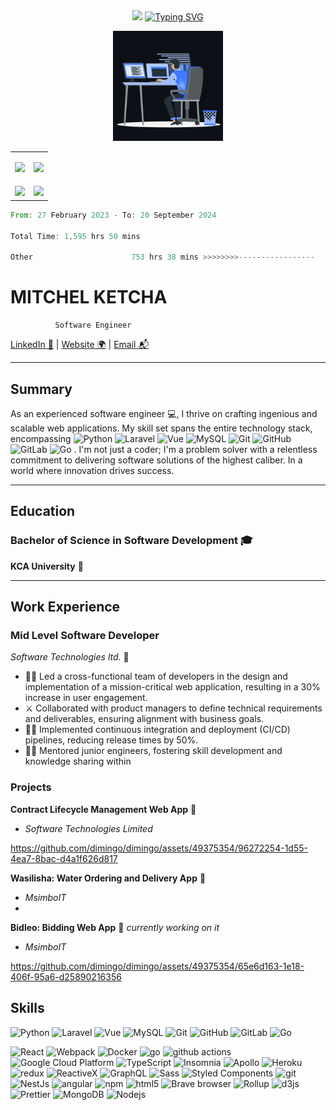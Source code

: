 <div align="center">
  <img src="https://emojis.slackmojis.com/emojis/images/1531849430/4246/blob-sunglasses.gif?1531849430" width="50" class="mt-6"/> 
  <a href="https://git.io/typing-svg"><img src="https://readme-typing-svg.demolab.com?font=Fira+Code&pause=1000&color=29F73F&width=435&lines=%23+Exploring+the+realms+of+code;+one+commit+at+a+time;%22Welcome+to+my+coding+journey%22" alt="Typing SVG" /></a>
</div>


<p align="center"><img src="https://github.com/dimingo/dimingo/blob/main/animation.gif" width="35%"></p>

<table>
  <tr>
    <td>
 <img class="img" src="https://github-readme-stats.vercel.app/api?username=dimingo&show_icons=true&theme=transparent" />
    </td>
    <td>
      <p align="center" ><img class="img" src="https://github-readme-stats.vercel.app/api/top-langs/?username=dimingo&theme=transparent&layout=compact" /> </p>
    </td>
  </tr>
  <tr>
    <td>
       <img class="img" src="https://leetcard.jacoblin.cool/dimingo?font=Dancing_Script" />
    </td>
    <td>
       <img class="img" src="https://streak-stats.demolab.com?user=dimingo&theme=dark" />
    </td>
  </tr>
</table>

<!--START_SECTION:waka-->

```rust
From: 27 February 2023 - To: 20 September 2024

Total Time: 1,595 hrs 50 mins

Other                      753 hrs 38 mins >>>>>>>>-----------------   32.08 %
```

<!--END_SECTION:waka-->

# MITCHEL KETCHA
              Software Engineer


[LinkedIn 💼](https://www.linkedin.com/in/mitchel-ketcha) | [Website 🌍](https://portfolio-ketcha-zi8x.vercel.app/) | [Email 📬](mailto:mitchelketcha@gmail.com)

---

## Summary
As an experienced software engineer 💻, I thrive on crafting ingenious and scalable web applications. My skill set spans the entire technology stack, encompassing ![Python](https://img.shields.io/badge/-Php-black?style=flat-square&logo=php)
![Laravel](https://img.shields.io/badge/-Laravel-black?style=flat-square&logo=laravel)
![Vue](https://img.shields.io/badge/Vue.js-35495E?style=flat-square&logo=vue.js&logoColor=4FC08D)
![MySQL](https://img.shields.io/badge/-MySQL-black?style=flat-square&logo=mysql)
![Git](https://img.shields.io/badge/-Git-black?style=flat-square&logo=git)
![GitHub](https://img.shields.io/badge/-GitHub-181717?style=flat-square&logo=github)
![GitLab](https://img.shields.io/badge/-GitLab-FCA121?style=flat-square&logo=gitlab)
![Go](https://img.shields.io/badge/Go-00ADD8?style=flat-square&logo=go&logoColor=white)
. I'm not just a coder; I'm a problem solver with a relentless commitment to delivering software solutions of the highest caliber. In a world where innovation drives success.

---

## Education
### Bachelor of Science in Software Development 🎓
**KCA University** 🏫


---

## Work Experience

### Mid Level Software Developer
_Software Technologies  ltd._ 🏢
  
- 👨‍🏫 Led a cross-functional team of developers in the design and implementation of a mission-critical web application, resulting in a 30% increase in user engagement.
- ⚔️ Collaborated with product managers to define technical requirements and deliverables, ensuring alignment with business goals.
- 👷‍♂️ Implemented continuous integration and deployment (CI/CD) pipelines, reducing release times by 50%.
- 👨‍🍼 Mentored junior engineers, fostering skill development and knowledge sharing within

### Projects
**Contract Lifecycle Management Web App** 📁
- *Software Technologies Limited*
  


https://github.com/dimingo/dimingo/assets/49375354/96272254-1d55-4ea7-8bac-d4a1f626d817





**Wasilisha: Water Ordering and Delivery App** 🚰
- *MsimboIT*
- 
 **Bidleo: Bidding Web App** 🤑
  *currently working on it*
- *MsimboIT* 

https://github.com/dimingo/dimingo/assets/49375354/65e6d163-1e18-406f-95a6-d25890216356


## Skills  
![Python](https://img.shields.io/badge/-Php-black?style=flat-square&logo=php)
![Laravel](https://img.shields.io/badge/-Laravel-black?style=flat-square&logo=laravel)
![Vue](https://img.shields.io/badge/Vue.js-35495E?style=flat-square&logo=vue.js&logoColor=4FC08D)
![MySQL](https://img.shields.io/badge/-MySQL-black?style=flat-square&logo=mysql)
![Git](https://img.shields.io/badge/-Git-black?style=flat-square&logo=git)
![GitHub](https://img.shields.io/badge/-GitHub-181717?style=flat-square&logo=github)
![GitLab](https://img.shields.io/badge/-GitLab-FCA121?style=flat-square&logo=gitlab)
![Go](https://img.shields.io/badge/Go-00ADD8?style=flat-square&logo=go&logoColor=white)


 <p><img alt="React" src="https://img.shields.io/badge/-React-45b8d8?style=flat-square&logo=vue&logoColor=white" />
  <img alt="Webpack" src="https://img.shields.io/badge/-Webpack-8DD6F9?style=flat-square&logo=webpack&logoColor=white" /> 
  <img alt="Docker" src="https://img.shields.io/badge/-Docker-46a2f1?style=flat-square&logo=docker&logoColor=white" />
   <img alt="go" src="https://img.shields.io/badge/Go-00ADD8?style=flat-square&logo=go&logoColor=white" />
  <img alt="github actions" src="https://img.shields.io/badge/-Github_Actions-2088FF?style=flat-square&logo=github-actions&logoColor=white" />
  <img alt="Google Cloud Platform" src="https://img.shields.io/badge/-Google_Cloud_Platform-1a73e8?style=flat-square&logo=google-cloud&logoColor=white" />
  <img alt="TypeScript" src="https://img.shields.io/badge/-TypeScript-007ACC?style=flat-square&logo=typescript&logoColor=white" />
  <img alt="Insomnia" src="https://img.shields.io/badge/-Insomnia-5849BE?style=flat-square&logo=insomnia&logoColor=white" />
  <img alt="Apollo" src="https://img.shields.io/badge/-Apollo%20GraphQL-311C87?style=flat-square&logo=apollo-graphql&logoColor=white" />
  <img alt="Heroku" src="https://img.shields.io/badge/-Heroku-430098?style=flat-square&logo=heroku&logoColor=white" />
  <img alt="redux" src="https://img.shields.io/badge/-Redux-764ABC?style=flat-square&logo=redux&logoColor=white" />
  <img alt="ReactiveX" src="https://img.shields.io/badge/-RxJs-B7178C?style=flat-square&logo=reactivex&logoColor=white" />
  <img alt="GraphQL" src="https://img.shields.io/badge/-GraphQL-E10098?style=flat-square&logo=graphql&logoColor=white" />
  <img alt="Sass" src="https://img.shields.io/badge/-Sass-CC6699?style=flat-square&logo=sass&logoColor=white" />
  <img alt="Styled Components" src="https://img.shields.io/badge/-Styled_Components-db7092?style=flat-square&logo=styled-components&logoColor=white" />
  <img alt="git" src="https://img.shields.io/badge/-Git-F05032?style=flat-square&logo=git&logoColor=white" />
  <img alt="NestJs" src="https://img.shields.io/badge/-NestJs-ea2845?style=flat-square&logo=nestjs&logoColor=white" />
  <img alt="angular" src="https://img.shields.io/badge/-Angular-DD0031?style=flat-square&logo=angular&logoColor=white" />
  <img alt="npm" src="https://img.shields.io/badge/-NPM-CB3837?style=flat-square&logo=npm&logoColor=white" />
  <img alt="html5" src="https://img.shields.io/badge/-HTML5-E34F26?style=flat-square&logo=html5&logoColor=white" />
  <img alt="Brave browser" src="https://img.shields.io/badge/-Brave_Browser-FB542B?style=flat-square&logo=brave&logoColor=white" />
  <img alt="Rollup" src="https://img.shields.io/badge/-Rollup-EC4A3F?style=flat-square&logo=rollup.js&logoColor=white" />
  <img alt="d3js" src="https://img.shields.io/badge/-D3.js-F9A03C?style=flat-square&logo=d3.js&logoColor=white" />
  <img alt="Prettier" src="https://img.shields.io/badge/-Prettier-F7B93E?style=flat-square&logo=prettier&logoColor=white" />
  <img alt="MongoDB" src="https://img.shields.io/badge/-MongoDB-13aa52?style=flat-square&logo=mongodb&logoColor=white" />
  <img alt="Nodejs" src="https://img.shields.io/badge/-Nodejs-43853d?style=flat-square&logo=Node.js&logoColor=white" /> </p>



<!--START_SECTION:activity-->



<!-- BLOG-POST-LIST:END -->


